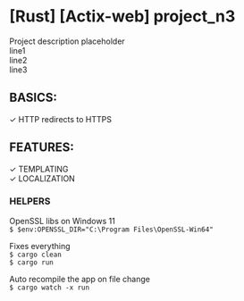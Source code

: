 # [Rust] [Actix-web] project_n3
  
Project description placeholder  
line1  
line2  
line3  

## BASICS:  
✓ HTTP redirects to HTTPS  
## FEATURES:  
✓ TEMPLATING  
✓ LOCALIZATION  

### HELPERS
OpenSSL libs on Windows 11  
`$ $env:OPENSSL_DIR="C:\Program Files\OpenSSL-Win64"`  
  
Fixes everything  
`$ cargo clean`  
`$ cargo run`  
  
Auto recompile the app on file change  
`$ cargo watch -x run`  